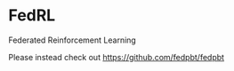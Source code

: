 # FedRL
Federated Reinforcement Learning

Please instead check out https://github.com/fedpbt/fedpbt
